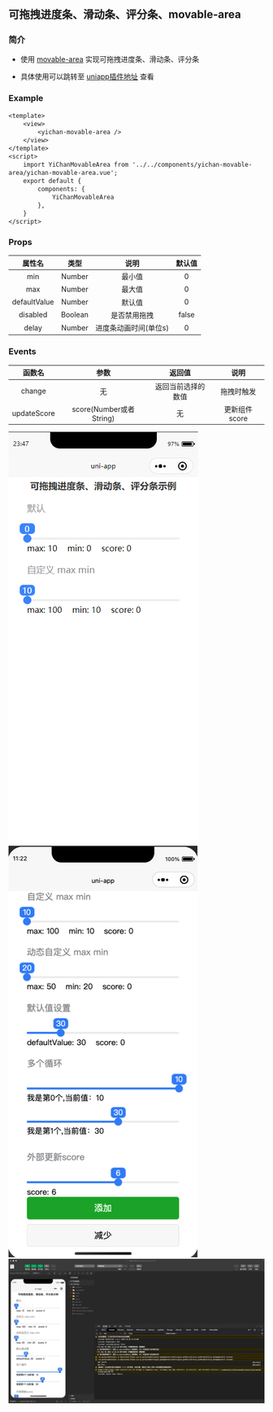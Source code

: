 ## 可拖拽进度条、滑动条、评分条、movable-area

### 简介

- 使用 [movable-area](https://developers.weixin.qq.com/miniprogram/dev/component/movable-area.html) 实现可拖拽进度条、滑动条、评分条

- 具体使用可以跳转至 [uniapp插件地址](https://ext.dcloud.net.cn/plugin?id=6274) 查看

### Example
```
<template>
	<view>
		<yichan-movable-area />
	</view>
</template>
<script>
	import YiChanMovableArea from '../../components/yichan-movable-area/yichan-movable-area.vue';
	export default {
		components: {
			YiChanMovableArea
		},
	}
</script>

```
### Props
|  属性名  | 类型 | 说明 | 默认值 |
|  :----:  | :----:  | :----: | :----: |
| min  | Number | 最小值 | 0 |
| max  | Number | 最大值 | 0 |
| defaultValue  | Number | 默认值 | 0 |
| disabled  | Boolean | 是否禁用拖拽 | false |
| delay  | Number | 进度条动画时间(单位s) | 0 |
### Events
|  函数名  | 参数 | 返回值 | 说明 |
| :----:  | :----: | :----: | :----: |
| change  | 无 | 返回当前选择的数值 | 拖拽时触发 |
| updateScore  | score(Number或者 String) | 无 | 更新组件 score |


<!-- 发布时需要 将  components 文件夹复制到 release/yichan-movable-area 下，然后 将 yichan-movable-area 打包 上传即可 -->

![](./3332dbb0-1f85-11ec-8ff2-07559bdc63f6_0.png)
![](./Snipaste_2024-11-01_11-23-07.png)
![](./d26vf-74yk1.gif)